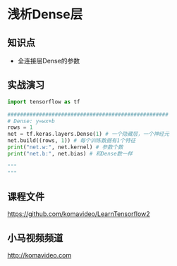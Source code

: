 浅析Dense层
==========

## 知识点

* 全连接层Dense的参数

## 实战演习

~~~python
import tensorflow as tf

###################################################
# Dense: y=wx+b
rows = 1
net = tf.keras.layers.Dense(1) # 一个隐藏层，一个神经元
net.build((rows, 1)) # 每个训练数据有1个特征
print("net.w:", net.kernel) # 参数个数
print("net.b:", net.bias) # 和Dense数一样

"""
"""
~~~

## 课程文件

https://github.com/komavideo/LearnTensorflow2

## 小马视频频道

http://komavideo.com
